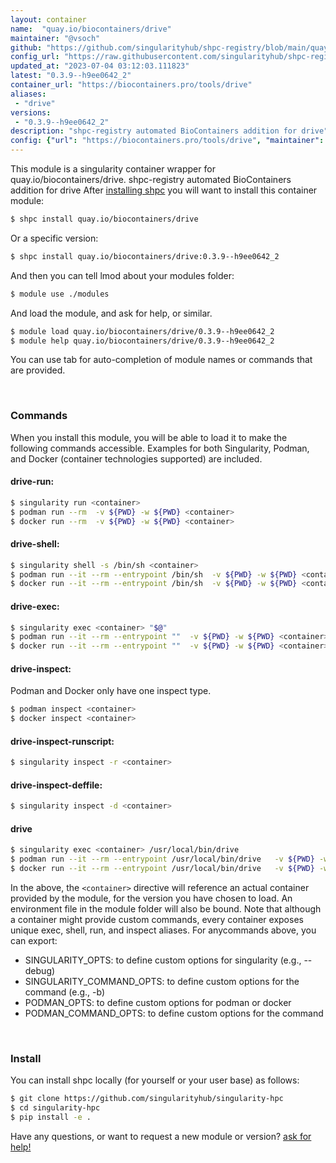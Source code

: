 ```yaml
---
layout: container
name:  "quay.io/biocontainers/drive"
maintainer: "@vsoch"
github: "https://github.com/singularityhub/shpc-registry/blob/main/quay.io/biocontainers/drive/container.yaml"
config_url: "https://raw.githubusercontent.com/singularityhub/shpc-registry/main/quay.io/biocontainers/drive/container.yaml"
updated_at: "2023-07-04 03:12:03.111823"
latest: "0.3.9--h9ee0642_2"
container_url: "https://biocontainers.pro/tools/drive"
aliases:
 - "drive"
versions:
 - "0.3.9--h9ee0642_2"
description: "shpc-registry automated BioContainers addition for drive"
config: {"url": "https://biocontainers.pro/tools/drive", "maintainer": "@vsoch", "description": "shpc-registry automated BioContainers addition for drive", "latest": {"0.3.9--h9ee0642_2": "sha256:16f496d1fcc8a85e71336211f1505819346af31fd5c353a6357b1ff7ea8e9128"}, "tags": {"0.3.9--h9ee0642_2": "sha256:16f496d1fcc8a85e71336211f1505819346af31fd5c353a6357b1ff7ea8e9128"}, "docker": "quay.io/biocontainers/drive", "aliases": {"drive": "/usr/local/bin/drive"}}
---
```


This module is a singularity container wrapper for quay.io/biocontainers/drive.
shpc-registry automated BioContainers addition for drive
After [installing shpc](#install) you will want to install this container module:


```bash
$ shpc install quay.io/biocontainers/drive
```

Or a specific version:

```bash
$ shpc install quay.io/biocontainers/drive:0.3.9--h9ee0642_2
```

And then you can tell lmod about your modules folder:

```bash
$ module use ./modules
```

And load the module, and ask for help, or similar.

```bash
$ module load quay.io/biocontainers/drive/0.3.9--h9ee0642_2
$ module help quay.io/biocontainers/drive/0.3.9--h9ee0642_2
```

You can use tab for auto-completion of module names or commands that are provided.

<br>

### Commands

When you install this module, you will be able to load it to make the following commands accessible.
Examples for both Singularity, Podman, and Docker (container technologies supported) are included.

#### drive-run:

```bash
$ singularity run <container>
$ podman run --rm  -v ${PWD} -w ${PWD} <container>
$ docker run --rm  -v ${PWD} -w ${PWD} <container>
```

#### drive-shell:

```bash
$ singularity shell -s /bin/sh <container>
$ podman run --it --rm --entrypoint /bin/sh  -v ${PWD} -w ${PWD} <container>
$ docker run --it --rm --entrypoint /bin/sh  -v ${PWD} -w ${PWD} <container>
```

#### drive-exec:

```bash
$ singularity exec <container> "$@"
$ podman run --it --rm --entrypoint ""  -v ${PWD} -w ${PWD} <container> "$@"
$ docker run --it --rm --entrypoint ""  -v ${PWD} -w ${PWD} <container> "$@"
```

#### drive-inspect:

Podman and Docker only have one inspect type.

```bash
$ podman inspect <container>
$ docker inspect <container>
```

#### drive-inspect-runscript:

```bash
$ singularity inspect -r <container>
```

#### drive-inspect-deffile:

```bash
$ singularity inspect -d <container>
```


#### drive

```bash
$ singularity exec <container> /usr/local/bin/drive
$ podman run --it --rm --entrypoint /usr/local/bin/drive   -v ${PWD} -w ${PWD} <container> -c " $@"
$ docker run --it --rm --entrypoint /usr/local/bin/drive   -v ${PWD} -w ${PWD} <container> -c " $@"
```



In the above, the `<container>` directive will reference an actual container provided
by the module, for the version you have chosen to load. An environment file in the
module folder will also be bound. Note that although a container
might provide custom commands, every container exposes unique exec, shell, run, and
inspect aliases. For anycommands above, you can export:

 - SINGULARITY_OPTS: to define custom options for singularity (e.g., --debug)
 - SINGULARITY_COMMAND_OPTS: to define custom options for the command (e.g., -b)
 - PODMAN_OPTS: to define custom options for podman or docker
 - PODMAN_COMMAND_OPTS: to define custom options for the command

<br>

### Install

You can install shpc locally (for yourself or your user base) as follows:

```bash
$ git clone https://github.com/singularityhub/singularity-hpc
$ cd singularity-hpc
$ pip install -e .
```

Have any questions, or want to request a new module or version? [ask for help!](https://github.com/singularityhub/singularity-hpc/issues)
